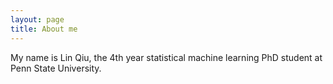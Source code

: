 ```yaml
---
layout: page
title: About me
---
```


My name is Lin Qiu, the 4th year statistical machine learning PhD student at Penn State University. 
